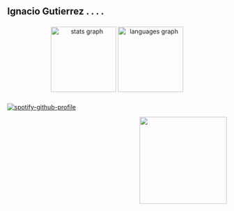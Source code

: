 <h2 align="left">Ignacio Gutierrez . . . . </h2>

###

<div align="center">
  <img src="https://github-readme-stats.vercel.app/api?username=Ignacio-Gutierrez&hide_title=false&hide_rank=false&show_icons=true&include_all_commits=true&count_private=true&disable_animations=false&theme=white&locale=en&hide_border=false" height="150" alt="stats graph"  />
  <img src="https://github-readme-stats.vercel.app/api/top-langs?username=Ignacio-Gutierrez&locale=en&hide_title=false&layout=compact&card_width=320&langs_count=5&theme=white&hide_border=false" height="150" alt="languages graph"  />
</div>

###


[![spotify-github-profile](https://spotify-github-profile.vercel.app/api/view?uid=ignaciogutierrez1999-ar&cover_image=true&theme=default&show_offline=false&background_color=121212&interchange=false)](https://github.com/kittinan/spotify-github-profile)
  
<img align="right" height="200" src="https://c.tenor.com/y2JXkY1pXkwAAAAC/tenor.gif"  />
